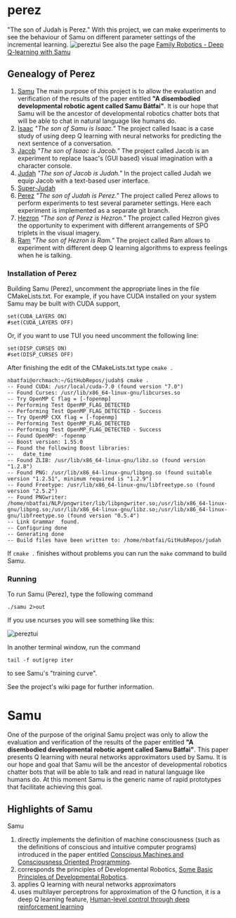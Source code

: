 # perez
"The son of Judah is Perez." With this project, we can make experiments to see the behaviour of Samu on different parameter settings of the incremental learning.
![pereztui](https://cloud.githubusercontent.com/assets/3148120/10558577/2b36c840-74d5-11e5-9174-f5f8bd263cb3.png)
See also the page [Family Robotics - Deep Q-learning with Samu](http://shrek.unideb.hu/~nbatfai/)

## Genealogy of Perez

1. [Samu](https://github.com/nbatfai/samu)
The main purpose of this project is to allow the evaluation and verification of the results of the paper entitled **"A disembodied developmental robotic agent called Samu Bátfai"**. It is our hope that Samu will be the ancestor of developmental robotics chatter bots that will be able to chat in natural language like humans do.
2. [Isaac](https://github.com/nbatfai/isaac)
*"The son of Samu is Isaac."* The project called Isaac is a case study of using deep Q learning with neural networks for predicting the next sentence of a conversation.
3. [Jacob](https://github.com/nbatfai/jacob)
*"The son of Isaac is Jacob."* The project called Jacob is an experiment to replace Isaac's (GUI based) visual imagination with a character console. 
4. [Judah](https://github.com/nbatfai/judah)
*"The son of Jacob is Judah."* In the project called Judah we equip Jacob with a text-based user interface.
5. [Super-Judah](https://github.com/nbatfai/super-judah)
6. [Perez](https://github.com/nbatfai/perez)
*"The son of Judah is Perez."* The project called Perez allows to perform experiments to test several parameter settings. Here each experiment is implemented as a separate git branch.
7. [Hezron](https://github.com/nbatfai/hezron)
*"The son of Perez is Hezron."* The project called Hezron gives the opportunity to experiment with different arrangements of SPO triplets in the visual imagery.
8. [Ram](https://github.com/nbatfai/ram)
*"The son of Hezron is Ram."* The project called Ram allows to experiment with different deep Q learning algorithms to express feelings when he is talking.


### Installation of Perez

Building Samu (Perez), uncomment the appropriate lines in the file CMakeLists.txt. For example, if you have CUDA installed on your system Samu may be built with CUDA support, 
```
set(CUDA_LAYERS ON)
#set(CUDA_LAYERS OFF)
```
Or, if you want to use TUI you need uncomment the following line:
```
set(DISP_CURSES ON)
#set(DISP_CURSES OFF)
```
After finishing the edit of the CMakeLists.txt type `cmake .`
```
nbatfai@orchmach:~/GitHubRepos/judah$ cmake .
-- Found CUDA: /usr/local/cuda-7.0 (found version "7.0") 
-- Found Curses: /usr/lib/x86_64-linux-gnu/libcurses.so  
-- Try OpenMP C flag = [-fopenmp]
-- Performing Test OpenMP_FLAG_DETECTED
-- Performing Test OpenMP_FLAG_DETECTED - Success
-- Try OpenMP CXX flag = [-fopenmp]
-- Performing Test OpenMP_FLAG_DETECTED
-- Performing Test OpenMP_FLAG_DETECTED - Success
-- Found OpenMP: -fopenmp  
-- Boost version: 1.55.0
-- Found the following Boost libraries:
--   date_time
-- Found ZLIB: /usr/lib/x86_64-linux-gnu/libz.so (found version "1.2.8") 
-- Found PNG: /usr/lib/x86_64-linux-gnu/libpng.so (found suitable version "1.2.51", minimum required is "1.2.9") 
-- Found Freetype: /usr/lib/x86_64-linux-gnu/libfreetype.so (found version "2.5.2") 
-- Found PNGwriter: /home/nbatfai/NLP/pngwriter/lib/libpngwriter.so;/usr/lib/x86_64-linux-gnu/libpng.so;/usr/lib/x86_64-linux-gnu/libz.so;/usr/lib/x86_64-linux-gnu/libfreetype.so (found version "0.5.4") 
-- Link Grammar  found.
-- Configuring done
-- Generating done
-- Build files have been written to: /home/nbatfai/GitHubRepos/judah
```
If `cmake .` finishes without problems you can run the `make` command to build Samu.

### Running

To run Samu (Perez), type the following command
```
./samu 2>out
```
If you use ncurses you will see something like this:

![pereztui](https://cloud.githubusercontent.com/assets/3148120/10558577/2b36c840-74d5-11e5-9174-f5f8bd263cb3.png)

In another terminal window, run the command
```
tail -f out|grep iter
```
to see Samu's "training curve".

See the project's wiki page for further information. 

# Samu
One of the purpose of the original Samu project was only to allow the evaluation and verification of the results of the paper entitled 
**"A disembodied developmental robotic agent called Samu Bátfai"**. 
This paper presents Q learning with neural networks approximators used by Samu. It is our hope and goal that Samu 
will be the ancestor of developmental robotics chatter bots that will be able to talk and read in natural language like humans do.
At this moment Samu is the generic name of rapid prototypes that facilitate achieving this goal.

## Highlights of Samu

Samu

1. directly implements the definition of machine consciousness (such as the definitions of conscious and intuitive computer programs) 
introduced in the paper entitled [Conscious Machines and Consciousness Oriented Programming](http://arxiv.org/abs/1108.2865).
2. corresponds the principles of Developmental Robotics, [Some Basic Principles of Developmental Robotics](http://ieeexplore.ieee.org/xpl/login.jsp?tp=&arnumber=5200465&url=http%3A%2F%2Fieeexplore.ieee.org%2Fiel5%2F4563672%2F5290358%2F05200465).
3. applies Q learning with neural networks approximators
4. uses multilayer perceptrons for approximation of the Q function, 
it is a deep Q learning feature, [Human-level control through deep reinforcement learning](http://www.nature.com/nature/journal/v518/n7540/full/nature14236.html)
